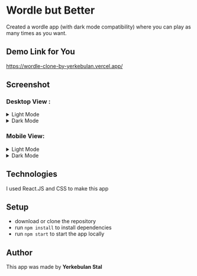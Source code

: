 # Wordle but Better

Created a wordle app (with dark mode compatibility) where you can play  as many times as you want.

## Demo Link for You

https://wordle-clone-by-yerkebulan.vercel.app/  

## Screenshot

### Desktop View  :

  <details>
    <summary>Light Mode</summary>
    <img src="/screenshots/desktop-wordle-screenshot-light.png"></img>
  </details>
  <details>
    <summary>Dark Mode</summary>
    <img src="/screenshots/desktop-wordle-screenshot-dark.png"></img>
  </details>

### Mobile View:

  <details>
      <summary>Light Mode</summary>
      <img src="/screenshots/mobile-wordle-screenshot-light.png"></img>
    </details>
    <details>
      <summary>Dark Mode</summary>
      <img src="/screenshots/mobile-wordle-screenshot-dark.png"></img>
    </details>
    
## Technologies

I used React.JS and CSS to make this app

## Setup
* download or clone the repository
* run `npm install` to install dependencies
* run `npm start` to start the app locally

## Author
This app was made by **Yerkebulan Stal**
